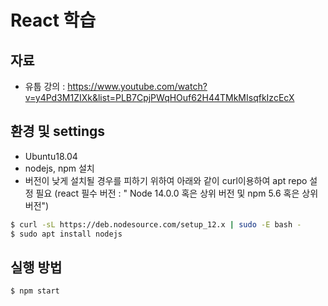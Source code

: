# React 학습
## 자료
- 유툽 강의 : https://www.youtube.com/watch?v=y4Pd3M1ZIXk&list=PLB7CpjPWqHOuf62H44TMkMIsqfkIzcEcX

## 환경 및 settings
- Ubuntu18.04
- nodejs, npm 설치
- 버전이 낮게 설치될 경우를 피하기 위하여 아래와 같이 curl이용하여 apt repo 설정 필요
(react 필수 버전 : " Node 14.0.0 혹은 상위 버전 및 npm 5.6 혹은 상위 버전")
```bash
$ curl -sL https://deb.nodesource.com/setup_12.x | sudo -E bash -
$ sudo apt install nodejs
```

## 실행 방법
```bash
$ npm start
```
